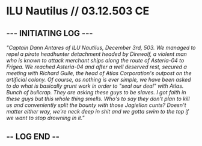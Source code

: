 # ILU Nautilus // 03.12.503 CE
## --- INITIATING LOG ---
_"Captain Dann Antares of ILU Nautilus, December 3rd, 503. We managed to repel a pirate headhunter detachment headed by Direwolf, a violent man who is known to attack merchant ships along the route of Asteria-04 to Frigea. We reached Asteria-04 and after a well deserved rest, secured a meeting with Richard Guile, the head of Atlas Corporation's outpost on the artificial colony. Of course, as nothing is ever simple, we have been asked to do what is basically grunt work in order to "seal our deal" with Atlas. Bunch of bullcrap. They are asking these guys to be slaves. I got faith in these guys but this whole thing smells. Who's to say they don't plan to kill us and conveniently split the bounty with those Jagiellon cunts? Doesn't matter either way, we're neck deep in shit and we gotta swim to the top if we want to stop drowning in it."_
## -- LOG END --
